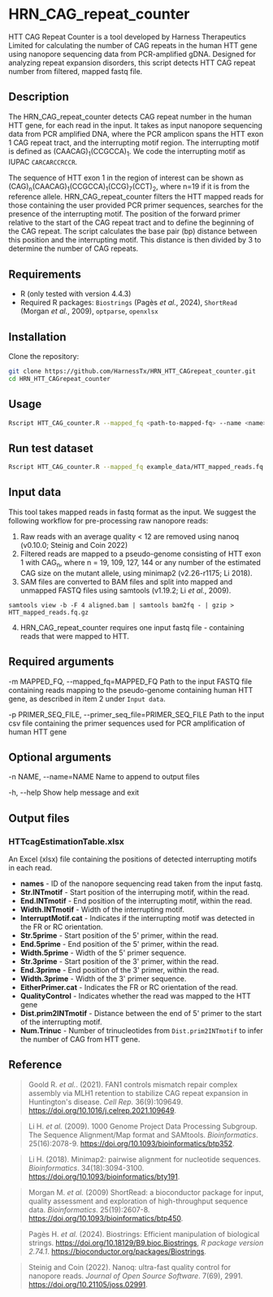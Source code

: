 # HRN_CAG_repeat_counter
HTT CAG Repeat Counter is a tool developed by Harness Therapeutics Limited for calculating the number of CAG repeats in the human HTT gene using nanopore sequencing data from PCR-amplified gDNA. Designed for analyzing repeat expansion disorders, this script detects HTT CAG repeat number from filtered, mapped fastq file.

## Description

The HRN_CAG_repeat_counter detects CAG repeat number in the human HTT gene, for each read in the input. It takes as input nanopore sequencing data from PCR amplified DNA, where the PCR amplicon spans the HTT exon 1 CAG repeat tract, and the interrupting motif region. The interrupting motif is defined as (CAACAG)<sub>1</sub>(CCGCCA)<sub>1</sub>. We code the interrupting motif as IUPAC `CARCARCCRCCR`.

The sequence of HTT exon 1 in the region of interest can be shown as (CAG)<sub>n</sub>(CAACAG)<sub>1</sub>(CCGCCA)<sub>1</sub>(CCG)<sub>7</sub>(CCT)<sub>2</sub>, where n=19 if it is from the reference allele. 
HRN_CAG_repeat_counter filters the HTT mapped reads for those containing the user provided PCR primer sequences, searches for the presence of the interrupting motif. The position of the forward primer relative to the start of the CAG repeat tract and to define the beginning of the CAG repeat. The script calculates the base pair (bp) distance between this position and the interrupting motif. This distance is then divided by 3 to determine the number of CAG repeats.

## Requirements

- R (only tested with version 4.4.3)
- Required R packages: `Biostrings` (Pagès _et al._, 2024), `ShortRead` (Morgan _et al._, 2009), `optparse`, `openxlsx`

## Installation

Clone the repository:

```bash
git clone https://github.com/HarnessTx/HRN_HTT_CAGrepeat_counter.git
cd HRN_HTT_CAGrepeat_counter
```

## Usage

```bash
Rscript HTT_CAG_counter.R --mapped_fq <path-to-mapped-fq> --name <name> --primer_seq_file <path-to-primer-csv>
```

## Run test dataset

```bash
Rscript HTT_CAG_counter.R --mapped_fq example_data/HTT_mapped_reads.fq.gz --name testdataset --primer_seq_file example_data/PrimerSequence_Goold.2021.csv
```

## Input data

This tool takes mapped reads in fastq format as the input. We suggest the following workflow for pre-processing raw nanopore reads:
1. Raw reads with an average quality < 12 are removed using nanoq (v0.10.0; Steinig and Coin 2022) 
2. Filtered reads are mapped to a pseudo-genome consisting of HTT exon 1 with CAG<sub>n</sub>, where n = 19, 109, 127, 144 or any number of the estimated CAG size on the mutant allele, using minimap2 (v2.26-r1175; Li 2018). 
3. SAM files are converted to BAM files and split into mapped and unmapped FASTQ files using samtools (v1.19.2; Li _et al._, 2009).
```
samtools view -b -F 4 aligned.bam | samtools bam2fq - | gzip > HTT_mapped_reads.fq.gz
```
4. HRN_CAG_repeat_counter requires one input fastq file - containing reads that were mapped to HTT.

## Required arguments
-m MAPPED_FQ, --mapped_fq=MAPPED_FQ
    Path to the input FASTQ file containing reads mapping to the pseudo-genome containing human HTT gene, as described in item 2 under `Input data`.

-p PRIMER_SEQ_FILE, --primer_seq_file=PRIMER_SEQ_FILE
    Path to the input csv file containing the primer sequences used for PCR amplification of human HTT gene

## Optional arguments
-n NAME, --name=NAME
    Name to append to output files

-h, --help
    Show help message and exit

## Output files

### HTTcagEstimationTable.xlsx
An Excel (xlsx) file containing the positions of detected interrupting motifs in each read.

- **names** - ID of the nanopore sequencing read taken from the input fastq.
- **Str.INTmotif** - Start position of the interruping motif, within the read.
- **End.INTmotif** - End position of the interrupting motif, within the read.
- **Width.INTmotif** - Width of the interrupting motif.
- **InterruptMotif.cat** - Indicates if the interrupting motif was detected in the FR or RC orientation.
- **Str.5prime** - Start position of the 5' primer, within the read.
- **End.5prime** - End position of the 5' primer, within the read.
- **Width.5prime** - Width of the 5' primer sequence.
- **Str.3prime** - Start position of the 3' primer, within the read.
- **End.3prime** - End position of the 3' primer, within the read.
- **Width.3prime** - Width of the 3' primer sequence.
- **EitherPrimer.cat** - Indicates the FR or RC orientation of the read.
- **QualityControl** - Indicates whether the read was mapped to the HTT gene
- **Dist.prim2INTmotif** - Distance between the end of 5' primer to the start of the interrupting motif.
- **Num.Trinuc** - Number of trinucleotides from `Dist.prim2INTmotif` to infer the number of CAG from HTT gene.


## Reference
>Goold R. _et al._. (2021). FAN1 controls mismatch repair complex assembly via MLH1 retention to stabilize CAG repeat expansion in Huntington's disease. _Cell Rep._ 36(9):109649. https://doi.org/10.1016/j.celrep.2021.109649. 

>Li H. _et al._ (2009). 1000 Genome Project Data Processing Subgroup. The Sequence Alignment/Map format and SAMtools. _Bioinformatics_. 25(16):2078-9. https://doi.org/10.1093/bioinformatics/btp352.

>Li H. (2018). Minimap2: pairwise alignment for nucleotide sequences. _Bioinformatics_. 34(18):3094-3100. https://doi.org/10.1093/bioinformatics/bty191.

>Morgan M. _et al._ (2009) ShortRead: a bioconductor package for input, quality assessment and exploration of high-throughput sequence data. _Bioinformatics_. 25(19):2607-8. https://doi.org/10.1093/bioinformatics/btp450.

>Pagès H. _et al._ (2024). Biostrings: Efficient manipulation of biological strings. https://doi.org/10.18129/B9.bioc.Biostrings, _R package version 2.74.1_. https://bioconductor.org/packages/Biostrings.

>Steinig and Coin (2022). Nanoq: ultra-fast quality control for nanopore reads. _Journal of Open Source Software_. 7(69), 2991. https://doi.org/10.21105/joss.02991.



